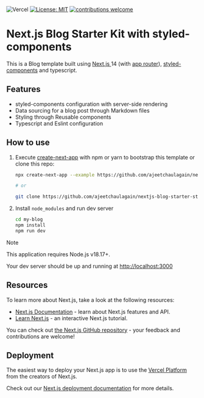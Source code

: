 ![Vercel](https://therealsujitk-vercel-badge.vercel.app/?app=nextjs-blog-styled-components)
[![License: MIT](https://img.shields.io/badge/License-MIT-yellow.svg)](https://opensource.org/licenses/MIT)
[![contributions welcome](https://img.shields.io/badge/contributions-welcome-brightgreen.svg?style=flat)](https://github.com/ajeetchaulagain/nextjs-blog-starter-styled-components/issues)

# Next.js Blog Starter Kit with styled-components

This is a Blog template built using [Next.js ](https://nextjs.org/) 14 (with [app router](https://nextjs.org/docs/app)), [styled-components](https://styled-components.com/) and typescript.

## Features

- styled-components configuration with server-side rendering
- Data sourcing for a blog post through Markdown files
- Styling through Reusable components
- Typescript and Eslint configuration

## How to use

1. Execute [create-next-app](https://github.com/vercel/next.js/tree/canary/packages/create-next-app) with npm or yarn to bootstrap this template or clone this repo:

   ```bash
   npx create-next-app --example https://github.com/ajeetchaulagain/nextjs-blog-starter-styled-components my-blog

   # or

   git clone https://github.com/ajeetchaulagain/nextjs-blog-starter-styled-components.git my-blog

   ```

2. Install `node_modules` and run dev server

   ```bash
   cd my-blog
   npm install
   npm run dev
   ```

> [!NOTE]
> This application requires Node.js v18.17+.

Your dev server should be up and running at [http://localhost:3000](http://localhost:3000)

## Resources

To learn more about Next.js, take a look at the following resources:

- [Next.js Documentation](https://nextjs.org/docs) - learn about Next.js features and API.
- [Learn Next.js](https://nextjs.org/learn) - an interactive Next.js tutorial.

You can check out [the Next.js GitHub repository](https://github.com/vercel/next.js/) - your feedback and contributions are welcome!

## Deployment

The easiest way to deploy your Next.js app is to use the [Vercel Platform](https://vercel.com/new?utm_medium=default-template&filter=next.js&utm_source=create-next-app&utm_campaign=create-next-app-readme) from the creators of Next.js.

Check out our [Next.js deployment documentation](https://nextjs.org/docs/deployment) for more details.
